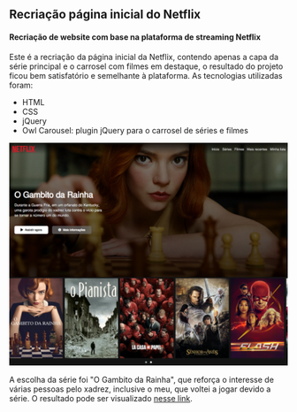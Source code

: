 ## Recriação página inicial do Netflix
#### Recriação de website com base na plataforma de streaming Netflix

Este é a recriação da página inicial da Netflix, contendo apenas a capa da série principal e o carrosel com filmes em destaque, o resultado do projeto ficou bem satisfatório e semelhante à plataforma.
As tecnologias utilizadas foram:
- HTML
- CSS
- jQuery
- Owl Carousel: plugin jQuery para o carrosel de séries e filmes

<a href="https://recriacaonetflix.netlify.app/">
  <img src="./img/print-readme.png" alt="Pré-visualização do website" title="Clique para ver online">
</a>

A escolha da série foi "O Gambito da Rainha", que reforça o interesse de várias pessoas pelo xadrez, inclusive o meu, que voltei a jogar devido a série. O resultado pode ser visualizado [nesse link](https://recriacaonetflix.netlify.app/).

